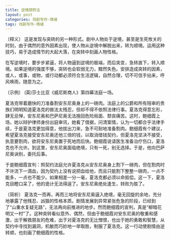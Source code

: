 ```yaml
---
title: 逆境顺转法
layout: post
categories: 戏剧写作-情绪
tags: 戏剧写作-情绪
---
```


〔释义〕 这是发现与突转的另一种形式。剧中人物处于逆境，甚至是生死攸关的时刻，由于偶然的意外因素出现，使人物从逆境中解脱出来，转为顺境。运用这种技巧，易于造成情节的大起大落，在突转中刻画人物性格。

在写逆境时，要步步紧逼，将人物逼到逆境的极端，而后突变，急转直下，转入顺境。如果逆境的强度不够，突转也会软弱无力，黯然失色。安排造成突转的因素，或人，或事，或物，或行动都必须符合生活逻辑，自然合理，切不可信手拈来，呼风唤雨，随意为之。

〔示例〕 (英)莎士比亚《威尼斯商人》第四幕法庭一场。

夏洛克带着磨快的刀准备割安东尼奥身上的一磅肉。法庭上的公爵和所有陪审的贵族们明明知道夏洛克的做法太残忍，但却不得不依照法律行事。夏洛克得意忘形，肆无忌惮，安东尼奥和巴萨尼奥无法挽回危险局面、颓丧痛苦。这时，鲍细霞上场，她以辩护律师身份出庭审讯，她看了借据，问清案情，认为一切都合乎法律手续，于是夏洛克更加得意，他拔出刀来，急不可耐地准备割肉。鲍细霞有个建议，希望夏洛克接受安东尼奥还他三倍的钱，以取消借钱契约，但夏洛克坚决不接受，执意要割肉，欲将安东尼奥置于死地而后快。鲍细霞说请医生准备治疗伤口，夏洛克也不允许。到这里，安东尼奥面临绝境，只有一死，别无选择。于是，他向巴萨尼奥诀别，委托后事。

于是鲍细霞宣判：照契约法庭允许夏洛克从安东尼奥身上割下一磅肉，但在割肉时不许流下一滴血，因为契约上没有说把血给他，而且只能割下整整一磅肉，一点不能多，一点也不能少。如果相差一分一毫，夏洛克都必须以命抵偿。这一下，夏洛克目瞪口呆了，他的诡计无法得逞了。安东尼奥绝处逢生，转败为胜了。

〔简析〕 夏洛克一而再，再而三地将安东尼奥逼入绝境，毫无回旋的余地，充分地暴露了他残忍、凶狠的性格本质。剧情发展到异常紧张危急的阶段，已经到了“山重水复疑无路”，无法再向前推进的地步。然而鲍细霞的宣判，真是“柳暗花明又一村”了。这种突转看似意外、偶然，但由于鲍细霞对安东尼奥的敬重和感激，出于解救朋友的危难，出于对夏洛克的无比憎恨，也出于她的勇敢和智慧，从契约中寻找到漏洞，机敏而巧妙地一举取胜，制服了夏洛克。这一行动使剧情由逆转顺，也刻画了鲍细霞的性格。 
